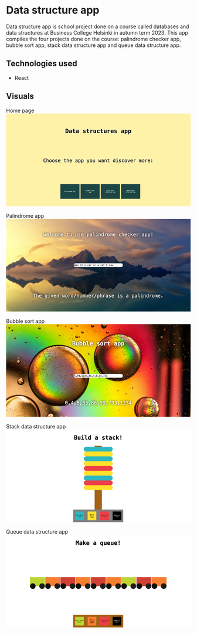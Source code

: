 # Data structure app

Data structure app is school project done on a course called databases and data structures at Business College Helsinki in autumn term 2023. This app compiles the four projects done on the course: palindrome checker app, bubble sort app, stack data structure app and queue data structure app.

## Technologies used

- React

## Visuals

Home page
![Home page](/public/homePage.png)

Palindrome app
![Palindrome app](/public/palindromeApp.png)

Bubble sort app
![Bubble sort app](/public/bubbleSortApp.png)

Stack data structure app
![Stack app](/public/stackApp.png)

Queue data structure app
![Queue app](/public/queueApp.png)
